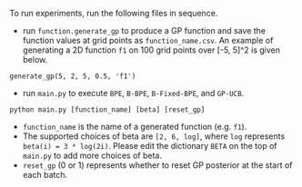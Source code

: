 To run experiments, run the following files in sequence.

- run `function.generate_gp` to produce a GP function and save the function values at grid points as `function_name.csv`. An example of generating a 2D function `f1` on 100 grid points over [-5, 5]^2 is given below.
```
generate_gp(5, 2, 5, 0.5, 'f1')
```
- run `main.py` to execute `BPE`, `B-BPE`, `B-Fixed-BPE`, and `GP-UCB`.
```
python main.py [function_name] [beta] [reset_gp]
```
  - `function_name` is the name of a generated function (e.g. `f1`).
  - The supported choices of beta are ``[2, 6, log]``, where `log` represents `beta(i) = 3 * log(2i)`. Please edit the dictionary `BETA` on the top of `main.py` to add more choices of beta.
  - `reset_gp` (0 or 1) represents whether to reset GP posterior at the start of each batch.
